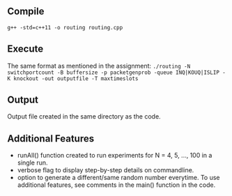 ## Compile
`g++ -std=c++11 -o routing routing.cpp`

## Execute
The same format as mentioned in the assignment:
`./routing -N switchportcount -B buffersize -p packetgenprob -queue INQ|KOUQ|ISLIP -K knockout -out outputfile -T maxtimeslots`

## Output
Output file created in the same directory as the code.

## Additional Features
- runAll() function created to run experiments for N = 4, 5, ..., 100 in a single run.
- verbose flag to display step-by-step details on commandline.
- option to generate a different/same random number everytime.
To use additional features, see comments in the main() function in the code.